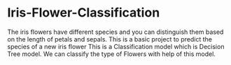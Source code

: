 # Iris-Flower-Classification
The iris flowers have different species and you can distinguish them based on the length of petals and sepals. This is a basic project to predict the species of a new iris flower
This is a Classification model which is Decision Tree model. We can classify the type of Flowers with help of this model.
